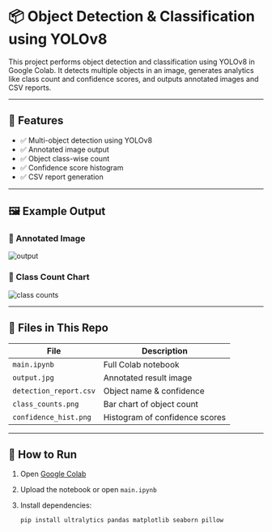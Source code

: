 # 📦 Object Detection & Classification using YOLOv8

This project performs object detection and classification using YOLOv8 in Google Colab. It detects multiple objects in an image, generates analytics like class count and confidence scores, and outputs annotated images and CSV reports.

---

## 🧠 Features

- ✅ Multi-object detection using YOLOv8
- ✅ Annotated image output
- ✅ Object class-wise count
- ✅ Confidence score histogram
- ✅ CSV report generation

---

## 🖼️ Example Output

### 🔸 Annotated Image
![output](output.jpg)

### 🔸 Class Count Chart
![class counts](class_counts.png)

---

## 📁 Files in This Repo

| File | Description |
|------|-------------|
| `main.ipynb` | Full Colab notebook |
| `output.jpg` | Annotated result image |
| `detection_report.csv` | Object name & confidence |
| `class_counts.png` | Bar chart of object count |
| `confidence_hist.png` | Histogram of confidence scores |

---

## 🚀 How to Run

1. Open [Google Colab](https://colab.research.google.com)
2. Upload the notebook or open `main.ipynb`
3. Install dependencies:

   ```bash
   pip install ultralytics pandas matplotlib seaborn pillow

